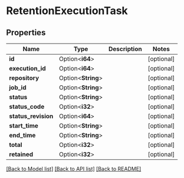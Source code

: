 # RetentionExecutionTask

## Properties

Name | Type | Description | Notes
------------ | ------------- | ------------- | -------------
**id** | Option<**i64**> |  | [optional]
**execution_id** | Option<**i64**> |  | [optional]
**repository** | Option<**String**> |  | [optional]
**job_id** | Option<**String**> |  | [optional]
**status** | Option<**String**> |  | [optional]
**status_code** | Option<**i32**> |  | [optional]
**status_revision** | Option<**i64**> |  | [optional]
**start_time** | Option<**String**> |  | [optional]
**end_time** | Option<**String**> |  | [optional]
**total** | Option<**i32**> |  | [optional]
**retained** | Option<**i32**> |  | [optional]

[[Back to Model list]](../README.md#documentation-for-models) [[Back to API list]](../README.md#documentation-for-api-endpoints) [[Back to README]](../README.md)


